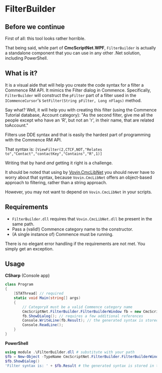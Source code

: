 # FilterBuilder

## Before we continue
First of all: this tool looks rather horrible.

That being said, while part of **CmcScriptNet.WPF**, `FilterBuilder` is actually a standalone component that you can use in any other .Net solution, including PowerShell.

## What is it?
It is a visual aide that will help you create the code syntax for a filter a Commence RM API. It mimics the Filter dialog in Commence. Specifically, `FilterBuilder` will construct the `pFilter` part of a filter used in the `ICommenceCursor`'s `SetFilter(String pFilter, Long nFlags)` method.

Say what? Well, it will help you with creating this filter (using the Commence Tutorial database, Account category):
"As the second filter, give me all the people except who have an 'R', but not an 'r', in their name, that are related toAccount."

Filters use DDE syntax and that is easily the hardest part of programming with the Commence RM API.

That syntax is:
`[ViewFilter(2,CTCF,NOT,"Relates to","Contact","contactKey","Contains","R",1)]`

Writing that by hand *and* getting it right is a challenge.

It should be noted that using by [Vovin.CmcLibNet](http://cmclibnet.vovin.nl) you should never have to worry about that syntax, because `Vovin.CmcLibNet` offers an object-based approach to filtering, rather than a string approach.

However, you may not want to depend on `Vovin.CmcLibNet` in your scripts. 

## Requirements
* `FilterBuilder.dll` requires that `Vovin.CmcLibNet.dll` be present in the same path.
* Pass a (valid!) Commence category name to the constructor.
* (A single instance of) Commence must be running.

There is no elegant error handling if the requirements are not met. You simply get an exception.

## Usage

**CSharp** (Console app)
```cs
class Program
{
	[STAThread] // required
	static void Main(string[] args)
	{
		// CategoryX must be a valid Commence category name
		CmcScriptNet.FilterBuilder.FilterBuilderWindow fb = new CmcScriptNet.FilterBuilder.FilterBuilderWindow("CategoryX"); 
		fb.ShowDialog(); // requires a few additional references
		Console.WriteLine(fb.Result); // the generated syntax is stored in the Result property
		Console.ReadLine();
	}
}
```

**PowerShell**
```powershell
using module .\FilterBuilder.dll # substitute with your path
$fb = New-Object -TypeName CmcScriptNet.FilterBuilder.FilterBuilderWindow CategoryX # CategoryX must be a valid Commence category name
$fb.ShowDialog()
'Filter syntax is: ' + $fb.Result # the generated syntax is stored in the Result property
```
